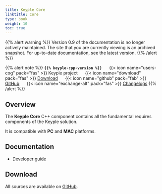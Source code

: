 ```yaml
---
title: Keyple Core
linktitle: Core
type: book
weight: 10
toc: true
---
```

{{% alert warning %}}
Version 0.9 of the documentation is no longer actively maintained. The site that you are currently viewing is an archived snapshot. For up-to-date documentation, see the latest version.
{{% /alert %}}

{{% alert note %}}
**`{{% keyple-cpp-version %}}`**
&nbsp;&nbsp;&nbsp;&nbsp;&nbsp;{{< icon name="users-cog" pack="fas" >}}
Keyple project
&nbsp;&nbsp;&nbsp;&nbsp;&nbsp;{{< icon name="download" pack="fas" >}}
[Download](#download)
&nbsp;&nbsp;&nbsp;&nbsp;&nbsp;{{< icon name="github" pack="fab" >}}
[GitHub](https://github.com/eclipse/keyple-cpp/tree/master/component/keyple-core)
&nbsp;&nbsp;&nbsp;&nbsp;&nbsp;{{< icon name="exchange-alt" pack="fas" >}}
[Changelogs](https://github.com/eclipse/keyple-cpp/releases/)
{{% /alert %}}

## Overview

The **Keyple Core** C++ component contains all the fundamental requires components of the Keyple solution.

It is compatible with **PC** and **MAC** platforms.

## Documentation

<ul>
    <li><a href="../../../docs-1.0/developer-guide/standalone-application">Developer guide</a></li>
</ul>

## Download

All sources are available on [GitHub](https://github.com/eclipse/keyple-cpp/).
